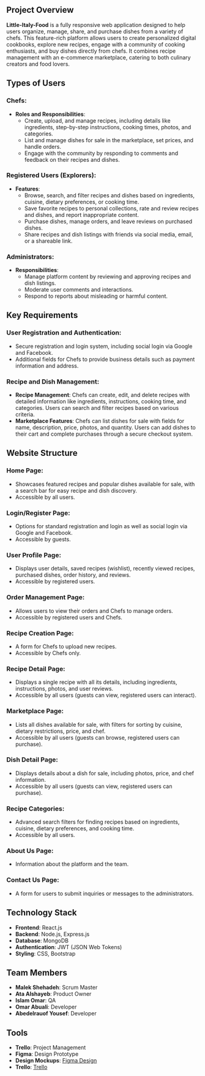 
## Project Overview

**Little-Italy-Food** is a fully responsive web application designed to help users organize, manage, share, and purchase dishes from a variety of chefs. This feature-rich platform allows users to create personalized digital cookbooks, explore new recipes, engage with a community of cooking enthusiasts, and buy dishes directly from chefs. It combines recipe management with an e-commerce marketplace, catering to both culinary creators and food lovers.

## Types of Users

### Chefs:
- **Roles and Responsibilities**:
  - Create, upload, and manage recipes, including details like ingredients, step-by-step instructions, cooking times, photos, and categories.
  - List and manage dishes for sale in the marketplace, set prices, and handle orders.
  - Engage with the community by responding to comments and feedback on their recipes and dishes.

### Registered Users (Explorers):
- **Features**:
  - Browse, search, and filter recipes and dishes based on ingredients, cuisine, dietary preferences, or cooking time.
  - Save favorite recipes to personal collections, rate and review recipes and dishes, and report inappropriate content.
  - Purchase dishes, manage orders, and leave reviews on purchased dishes.
  - Share recipes and dish listings with friends via social media, email, or a shareable link.

### Administrators:
- **Responsibilities**:
  - Manage platform content by reviewing and approving recipes and dish listings.
  - Moderate user comments and interactions.
  - Respond to reports about misleading or harmful content.

## Key Requirements

### User Registration and Authentication:
- Secure registration and login system, including social login via Google and Facebook.
- Additional fields for Chefs to provide business details such as payment information and address.

### Recipe and Dish Management:
- **Recipe Management**: Chefs can create, edit, and delete recipes with detailed information like ingredients, instructions, cooking time, and categories. Users can search and filter recipes based on various criteria.
- **Marketplace Features**: Chefs can list dishes for sale with fields for name, description, price, photos, and quantity. Users can add dishes to their cart and complete purchases through a secure checkout system.

## Website Structure

### Home Page:
- Showcases featured recipes and popular dishes available for sale, with a search bar for easy recipe and dish discovery.
- Accessible by all users.

### Login/Register Page:
- Options for standard registration and login as well as social login via Google and Facebook.
- Accessible by guests.

### User Profile Page:
- Displays user details, saved recipes (wishlist), recently viewed recipes, purchased dishes, order history, and reviews.
- Accessible by registered users.

### Order Management Page:
- Allows users to view their orders and Chefs to manage orders.
- Accessible by registered users and Chefs.

### Recipe Creation Page:
- A form for Chefs to upload new recipes.
- Accessible by Chefs only.

### Recipe Detail Page:
- Displays a single recipe with all its details, including ingredients, instructions, photos, and user reviews.
- Accessible by all users (guests can view, registered users can interact).

### Marketplace Page:
- Lists all dishes available for sale, with filters for sorting by cuisine, dietary restrictions, price, and chef.
- Accessible by all users (guests can browse, registered users can purchase).

### Dish Detail Page:
- Displays details about a dish for sale, including photos, price, and chef information.
- Accessible by all users (guests can view, registered users can purchase).

### Recipe Categories:
- Advanced search filters for finding recipes based on ingredients, cuisine, dietary preferences, and cooking time.
- Accessible by all users.

### About Us Page:
- Information about the platform and the team.

### Contact Us Page:
- A form for users to submit inquiries or messages to the administrators.




## Technology Stack

- **Frontend**: React.js
- **Backend**: Node.js, Express.js
- **Database**: MongoDB
- **Authentication**: JWT (JSON Web Tokens)
- **Styling**: CSS, Bootstrap
## Team Members

- **Malek Shehadeh**: Scrum Master
- **Ata Alshayeb**: Product Owner
- **Islam Omar**: QA
- **Omar Abuali**: Developer
- **Abedelrauof Yousef**: Developer

## Tools

- **Trello**: Project Management
- **Figma**: Design Prototype
- **Design Mockups**: [Figma Design](https://www.figma.com/design/uqG9Zfivzwkp8KeLPp9SrJ/Untitled?node-id=0-1&node-type=CANVAS)
- **Trello**: [Trello](https://trello.com/b/lUhZSfAQ/project-6)

